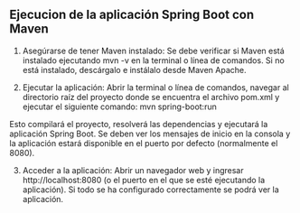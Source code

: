 Ejecucion de la aplicación Spring Boot con Maven
------------------------------------------------

1. Asegúrarse de tener Maven instalado:
Se debe verificar si Maven está instalado ejecutando mvn -v en la terminal o línea de comandos. Si no está 
instalado, descárgalo e instálalo desde Maven Apache.

2. Ejecutar la aplicación:
Abrir la terminal o línea de comandos, navegar al directorio raíz del proyecto donde se encuentra el 
archivo pom.xml y ejecutar el siguiente comando:
mvn spring-boot:run

Esto compilará el proyecto, resolverá las dependencias y ejecutará la aplicación Spring Boot. Se deben ver 
los mensajes de inicio en la consola y la aplicación estará disponible en el puerto por 
defecto (normalmente el 8080).

3. Acceder a la aplicación:
Abrir un navegador web y ingresar http://localhost:8080 (o el puerto en el que se esté ejecutando 
la aplicación). Si todo se ha configurado correctamente se podrá ver la aplicación.


